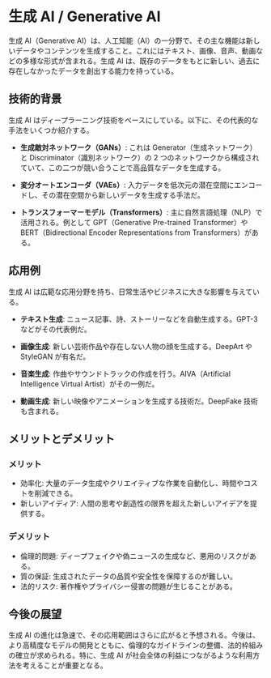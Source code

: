 # 生成 AI / Generative AI

生成 AI（Generative AI）は、人工知能（AI）の一分野で、その主な機能は新しいデータやコンテンツを生成すること。これにはテキスト、画像、音声、動画などの多様な形式が含まれる。生成 AI は、既存のデータをもとに新しい、過去に存在しなかったデータを創出する能力を持っている。

## 技術的背景

生成 AI はディープラーニング技術をベースにしている。以下に、その代表的な手法をいくつか紹介する。

- **生成敵対ネットワーク（GANs）**: これは Generator（生成ネットワーク）と Discriminator（識別ネットワーク）の 2 つのネットワークから構成されていて、この二つが競い合うことで高品質なデータを生成する。

- **変分オートエンコーダ（VAEs）**: 入力データを低次元の潜在空間にエンコードし、その潜在空間から新しいデータを生成する手法だ。

- **トランスフォーマーモデル（Transformers）**: 主に自然言語処理（NLP）で活用される。例として GPT（Generative Pre-trained Transformer）や BERT（Bidirectional Encoder Representations from Transformers）がある。

## 応用例

生成 AI は広範な応用分野を持ち、日常生活やビジネスに大きな影響を与えている。

- **テキスト生成**: ニュース記事、詩、ストーリーなどを自動生成する。GPT-3 などがその代表例だ。

- **画像生成**: 新しい芸術作品や存在しない人物の顔を生成する。DeepArt や StyleGAN が有名だ。

- **音楽生成**: 作曲やサウンドトラックの作成を行う。AIVA（Artificial Intelligence Virtual Artist）がその一例だ。

- **動画生成**: 新しい映像やアニメーションを生成する技術だ。DeepFake 技術も含まれる。

## メリットとデメリット

### メリット

- 効率化: 大量のデータ生成やクリエイティブな作業を自動化し、時間やコストを削減できる。
- 新しいアイディア: 人間の思考や創造性の限界を超えた新しいアイデアを提供する。

### デメリット

- 倫理的問題: ディープフェイクや偽ニュースの生成など、悪用のリスクがある。
- 質の保証: 生成されたデータの品質や安全性を保障するのが難しい。
- 法的リスク: 著作権やプライバシー侵害の問題が生じることがある。

## 今後の展望

生成 AI の進化は急速で、その応用範囲はさらに広がると予想される。今後は、より高精度なモデルの開発とともに、倫理的なガイドラインの整備、法的枠組みの確立が求められる。特に、生成 AI が社会全体の利益につながるような利用方法を考えることが重要となる。
